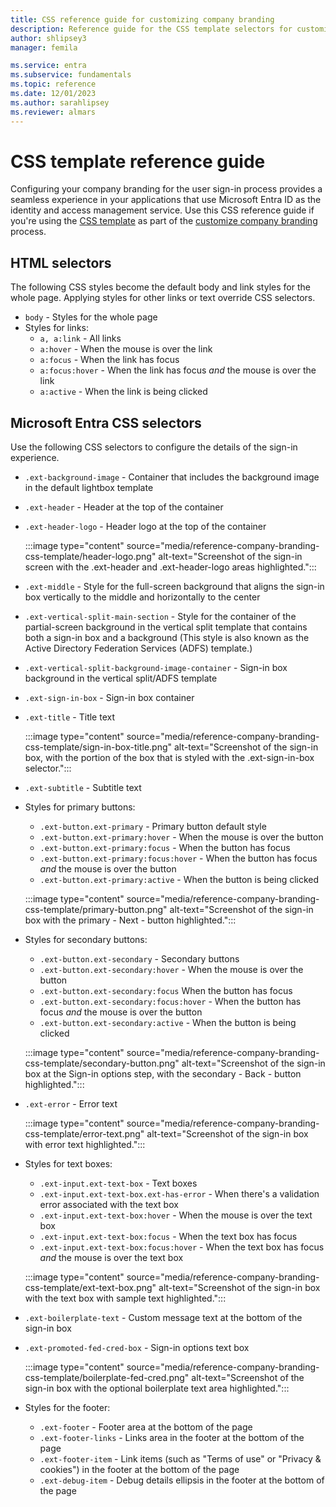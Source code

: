 ```yaml
---
title: CSS reference guide for customizing company branding
description: Reference guide for the CSS template selectors for customizing Microsoft Entra sign-in page company branding.
author: shlipsey3
manager: femila

ms.service: entra
ms.subservice: fundamentals
ms.topic: reference
ms.date: 12/01/2023
ms.author: sarahlipsey
ms.reviewer: almars
---
```


# CSS template reference guide

Configuring your company branding for the user sign-in process provides a seamless experience in your applications that use Microsoft Entra ID as the identity and access management service. Use this CSS reference guide if you're using the [CSS template](https://download.microsoft.com/download/7/2/7/727f287a-125d-4368-a673-a785907ac5ab/custom-styles-template-013023.css) as part of the [customize company branding](reference-company-branding-css-template.md) process.


## HTML selectors

The following CSS styles become the default body and link styles for the whole page. Applying styles for other links or text override CSS selectors.

- `body` - Styles for the whole page
- Styles for links:
    - `a, a:link` - All links
    - `a:hover` - When the mouse is over the link
    - `a:focus` - When the link has focus
    - `a:focus:hover` - When the link has focus *and* the mouse is over the link
    - `a:active` - When the link is being clicked

<a name='azure-ad-css-selectors'></a>

## Microsoft Entra CSS selectors

Use the following CSS selectors to configure the details of the sign-in experience. 

- `.ext-background-image` - Container that includes the background image in the default lightbox template
- `.ext-header` - Header at the top of the container
- `.ext-header-logo` - Header logo at the top of the container

   :::image type="content" source="media/reference-company-branding-css-template/header-logo.png" alt-text="Screenshot of the sign-in screen with the .ext-header and .ext-header-logo areas highlighted.":::

- `.ext-middle` - Style for the full-screen background that aligns the sign-in box vertically to the middle and horizontally to the center
- `.ext-vertical-split-main-section` - Style for the container of the partial-screen background in the vertical split template that contains both a sign-in box and a background (This style is also known as the Active Directory Federation Services (ADFS) template.)
- `.ext-vertical-split-background-image-container` - Sign-in box background in the vertical split/ADFS template
- `.ext-sign-in-box` - Sign-in box container
- `.ext-title` - Title text

   :::image type="content" source="media/reference-company-branding-css-template/sign-in-box-title.png" alt-text="Screenshot of the sign-in box, with the portion of the box that is styled with the .ext-sign-in-box selector.":::

- `.ext-subtitle` - Subtitle text

- Styles for primary buttons:
    - `.ext-button.ext-primary` - Primary button default style
    - `.ext-button.ext-primary:hover` - When the mouse is over the button
    - `.ext-button.ext-primary:focus` - When the button has focus
    - `.ext-button.ext-primary:focus:hover` - When the button has focus *and* the mouse is over the button
    - `.ext-button.ext-primary:active` - When the button is being clicked

   :::image type="content" source="media/reference-company-branding-css-template/primary-button.png" alt-text="Screenshot of the sign-in box with the primary - Next - button highlighted.":::

- Styles for secondary buttons:
    - `.ext-button.ext-secondary` - Secondary buttons
    - `.ext-button.ext-secondary:hover` - When the mouse is over the button
    - `.ext-button.ext-secondary:focus` When the button has focus
    - `.ext-button.ext-secondary:focus:hover` - When the button has focus *and* the mouse is over the button
    - `.ext-button.ext-secondary:active` - When the button is being clicked

   :::image type="content" source="media/reference-company-branding-css-template/secondary-button.png" alt-text="Screenshot of the sign-in box at the Sign-in options step, with the secondary - Back - button highlighted.":::

- `.ext-error` - Error text

   :::image type="content" source="media/reference-company-branding-css-template/error-text.png" alt-text="Screenshot of the sign-in box with error text highlighted.":::

- Styles for text boxes:
    - `.ext-input.ext-text-box` - Text boxes
    - `.ext-input.ext-text-box.ext-has-error` - When there's a validation error associated with the text box
    - `.ext-input.ext-text-box:hover` - When the mouse is over the text box
    - `.ext-input.ext-text-box:focus` - When the text box has focus
    - `.ext-input.ext-text-box:focus:hover` - When the text box has focus *and* the mouse is over the text box

   :::image type="content" source="media/reference-company-branding-css-template/ext-text-box.png" alt-text="Screenshot of the sign-in box with the text box with sample text highlighted.":::

- `.ext-boilerplate-text` - Custom message text at the bottom of the sign-in box
- `.ext-promoted-fed-cred-box` - Sign-in options text box

   :::image type="content" source="media/reference-company-branding-css-template/boilerplate-fed-cred.png" alt-text="Screenshot of the sign-in box with the optional boilerplate text area highlighted.":::

-  Styles for the footer:
    - `.ext-footer` - Footer area at the bottom of the page
    - `.ext-footer-links` - Links area in the footer at the bottom of the page
    - `.ext-footer-item` - Link items (such as "Terms of use" or "Privacy & cookies") in the footer at the bottom of the page
    - `.ext-debug-item` - Debug details ellipsis in the footer at the bottom of the page
